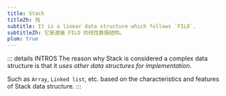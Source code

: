 ```yaml
---
title: Stack
titleZh: 栈
subtitle: It is a linear data structure which follows `FILO`.
subtitleZh: 它是遵循 FILO 的线性数据结构。
plum: true
---
```


<SubNav module="structures" />

::: details INTROS
The reason why Stack is considered a complex data structure is that it *uses other data structures for implementation*.

Such as `Array`, `Linked list`, etc. based on the characteristics and features of Stack data structure.
:::

<ListQuestions module="structures" tag="stack" />
